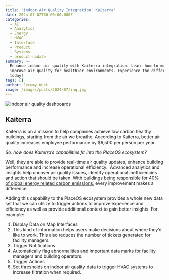 ```yaml
---
title: 'Indoor Air Quality Integration: Kaiterra'
date: 2024-07-02T00:00:00.000Z
categories:
  - AI
  - Analytics
  - Energy
  - HVAC
  - Interface
  - Product
  - Systems
  - product-update
summary: >-
  Enhance indoor air quality with Kaiterra integration. Learn how to monitor and
  improve air quality for healthier environments. Experience the difference
  today!
tags: []
author: Jeremy West
image: /images/posts/2024/07/iaq.jpg
---
```

![indoor air quality dashboards](/images/posts/2024/07/kaiterra-analytics.png)

Kaiterra
--------

Kaiterra is on a mission to help companies achieve low carbon healthy buildings, starting from the air we breathe. According to Kaiterra, better air quality increases employee performance by $6,500 per person per year.

_So, how does Kaiterra’s capabilities fit into the PlaceOS ecosystem?_

Well, they are able to provide real-time air quality updates, enhance building performance and increase operational efficiency.  Advanced analytics and insights help uncover air quality issues, identify operational inefficiencies and action that should be taken. With buildings being responsible for [40% of global energy related carbon emissions](https://placeos.squarespace.com/blog/a-better-place-climate-tech), every improvement makes a difference.

Adding this capability to the PlaceOS ecosystem provides a whole new data set that we can utilize to trigger actions to improve experience and efficiency as well as provide additional context to gain better insights. For example:

1.  Display Data on Map Interfaces
2.  This kind of information helps users make decisions about where they’d like to work. This also reduces the number of tickets generated for facility managers.
3.  Trigger Notifications
4.  Automatically flag abnormalities and important data marks for facility managers and building operators.
5.  Trigger Actions
6.  Set thresholds on indoor air quality data to trigger HVAC systems to increase filtration when required.

‍
